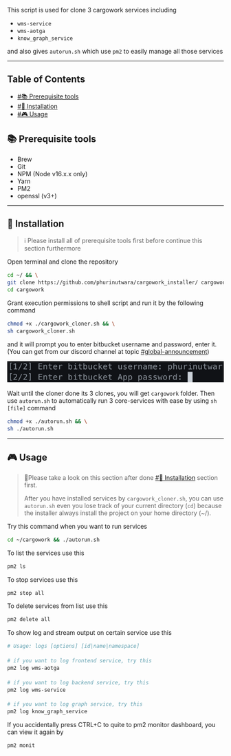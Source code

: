 This script is used for clone 3 cargowork services including 

- `wms-service` 
- `wms-aotga` 
- `know_graph_service` 

and also gives `autorun.sh` which use `pm2` to easily manage all those services

---

## Table of Contents

- [#📚 Prerequisite tools](#-prerequisite-tools)
- [#💾 Installation](#-installation)
- [#🎮 Usage](#-usage)

## 📚 Prerequisite tools

- Brew
- Git
- NPM (Node v16.x.x only)
- Yarn
- PM2
- openssl (v3+)

---

## 💾 Installation

> ℹ️ Please install all of prerequisite tools first before continue this section furthermore

Open terminal and clone the repository

```sh
cd ~/ && \
git clone https://github.com/phurinutwara/cargowork_installer/ cargowork && \
cd cargowork
```

Grant execution permissions to shell script and run it by the following command

```sh
chmod +x ./cargowork_cloner.sh && \
sh cargowork_cloner.sh
```

and it will prompt you to enter bitbucket username and password, enter it.
(You can get from our discord channel at topic [#global-announcement](https://discord.com/channels/843782884581441536/844771471356461078/1054230944745263104))


![Pasted image 20221219093839](attachments/Pasted%20image%2020221219093839.png)

Wait until the cloner done its 3 clones, you will get `cargowork` folder.
Then use `autorun.sh` to automatically run 3 core-services with ease by using `sh [file]` command

```sh
chmod +x ./autorun.sh && \
sh ./autorun.sh
```

---

## 🎮 Usage

> 📓Please take a look on this section after done [#💾 Installation](#-installation) section first.
> 
> After you have installed services by `cargowork_cloner.sh`, you can use `autorun.sh` even you lose track of your current directory (`cd`) because the installer always install the project on your home directory (~/).

Try this command when you want to run services

```sh
cd ~/cargowork && ./autorun.sh
```

To list the services use this

```sh
pm2 ls
```

To stop services use this

```sh
pm2 stop all
```

To delete services from list use this

```sh
pm2 delete all
```

To show log and stream output on certain service use this

```sh
# Usage: logs [options] [id|name|namespace]

# if you want to log frontend service, try this
pm2 log wms-aotga

# if you want to log backend service, try this
pm2 log wms-service

# if you want to log graph service, try this
pm2 log know_graph_service
```

If you accidentally press CTRL+C to quite to pm2 monitor dashboard, you can view it again by

```sh
pm2 monit
```
